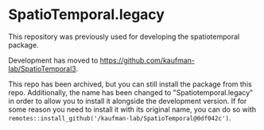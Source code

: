 # SpatioTemporal.legacy

This repository was previously used for developing the spatiotemporal package. 

Development has moved to https://github.com/kaufman-lab/SpatioTemporal3. 

This repo has been archived, but you can still install the package from this repo. 
Additionally, the name has been changed to "Spatiotemporal.legacy"
in order to allow you to install it alongside the development version. If for 
some reason you need to install it with its original name, you can do so with
`remotes::install_github('/kaufman-lab/SpatioTemporal@0df042c')`. 
